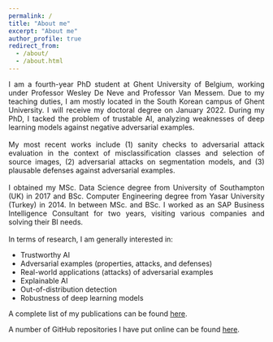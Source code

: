 ```yaml
---
permalink: /
title: "About me"
excerpt: "About me"
author_profile: true
redirect_from:
  - /about/
  - /about.html
---
```


<div style="text-align: justify"> 
I am a fourth-year PhD student at Ghent University of Belgium, working under Professor Wesley De Neve and Professor Van Messem. Due to my teaching duties, I am mostly located in the South Korean campus of Ghent University. I will receive my doctoral degree on January 2022. During my PhD, I tacked the problem of trustable AI, analyzing weaknesses of deep learning models against negative adversarial examples.
<br />
<br />
My most recent works include (1) sanity checks to adversarial attack evaluation in the context of misclassification classes and selection of source images, (2) adversarial attacks on segmentation models, and (3) plausable defenses against adversarial examples. 
<br />
<br />
I obtained my MSc. Data Science degree from University of Southampton (UK) in 2017 and BSc. Computer Engineering degree from Yasar University (Turkey) in 2014. In between MSc. and BSc. I worked as an SAP Business Intelligence Consultant for two years, visiting various companies and solving their BI needs.
</div>

<br />
In terms of research, I am generally interested in:

* Trustworthy AI
* Adversarial examples (properties, attacks, and defenses)
* Real-world applications (attacks) of adversarial examples
* Explainable AI
* Out-of-distribution detection
* Robustness of deep learning models 

A complete list of my publications can be found [here](https://utkuozbulak.github.io/publications/).

A number of GitHub repositories I have put online can be found [here](https://github.com/utkuozbulak).
